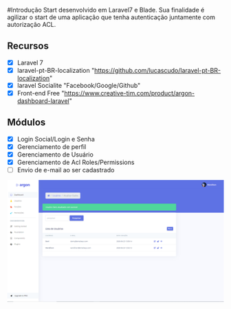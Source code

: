 #Introdução
Start desenvolvido em Laravel7 e Blade.
Sua finalidade é agilizar o start de uma aplicação que tenha autenticação juntamente com autorização ACL.

## Recursos
- [x] Laravel 7
- [x] laravel-pt-BR-localization "https://github.com/lucascudo/laravel-pt-BR-localization"
- [x] laravel Socialite "Facebook/Google/Github"
- [x] Front-end Free "https://www.creative-tim.com/product/argon-dashboard-laravel"

## Módulos
- [X] Login Social/Login e Senha
- [X] Gerenciamento de perfil
- [X] Gerenciamento de Usuário
- [X] Gerenciamento de Acl Roles/Permissions
- [ ] Envio de e-mail ao ser cadastrado

![Screenshot](screenshot.png)
